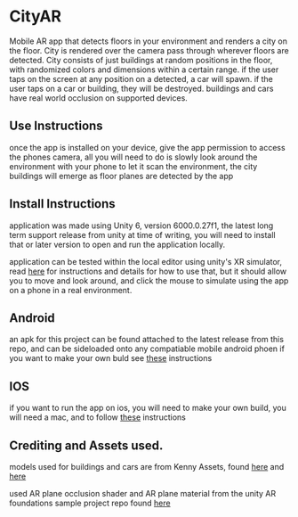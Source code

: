 # CityAR
 
Mobile AR app that detects floors in your environment and renders a city on the floor. 
City is rendered over the camera pass through wherever floors are detected.
City consists of just buildings at random positions in the floor, with randomized colors and dimensions within a certain range.
if the user taps on the screen at any position on a detected, a car will spawn.
if the user taps on a car or building, they will be destroyed.
buildings and cars have real world occlusion on supported devices.

## Use Instructions

once the app is installed on your device, give the app permission to access the phones camera, all you will need to do is slowly look around the environment with your phone to let it scan the environment, the city buildings will emerge as floor planes are detected by the app

## Install Instructions

application was made using Unity 6, version 6000.0.27f1, the latest long term support release from unity at time of writing, you will need to install that or later version to open and run the application locally.

application can be tested within the local editor using unity's XR simulator, read [here](https://docs.unity3d.com/Packages/com.unity.xr.arfoundation@6.0/manual/xr-simulation/simulation-getting-started.html) for instructions and details for how to use that, but it should allow you to move and look around, and click the mouse to simulate using the app on a phone in a real environment. 

## Android

an apk for this project can be found attached to the latest release from this repo, and can be sideloaded onto any compatiable mobile android phoen
if you want to make your own buld see [these](https://docs.unity3d.com/Manual/android-BuildProcess.html) instructions

## IOS

if you want to run the app on ios, you will need to make your own build, you will need a mac, and to follow [these](https://docs.unity3d.com/Manual/iphone-BuildProcess.html) instructions

## Crediting and Assets used.

models used for buildings and cars are from Kenny Assets, found [here](https://kenney.nl/assets/city-kit-commercial) and [here](https://kenney.nl/assets/car-kit)

used AR plane occlusion shader and AR plane material from the unity AR foundations sample project repo found [here](https://github.com/Unity-Technologies/arfoundation-samples) 
